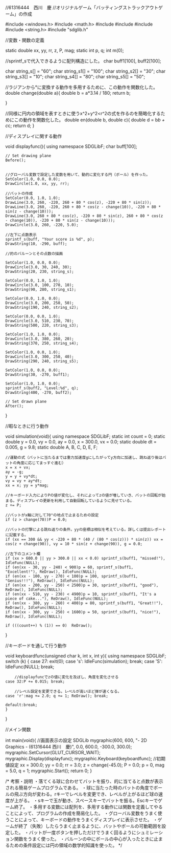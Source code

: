 //61316444　西川　慶 
//オリジナルゲーム「バッティングストラックアウトゲーム」の作成

#include <windows.h>
#include <math.h>
#include <iostream>
#include <stdexcept>
#include <string>
#include <string.h>
#include "sdglib.h"


//変数・関数の定義

static double xx, yy, rr, z, P, mag;
static int p, q;
int m(0);

//sprintf_sで代入できるように配列構造にした。
char buff1[100], buff2[100];

char string_s[] = "60";
char string_s1[] = "100";
char string_s2[] = "30";
char string_s3[] = "10";
char string_s4[] = "80";
char string_s5[] = "50";


//ラジアンから°に変換する動作を多用するために、この動作を関数化した。
double change(double a){
	double b = a*3.14 / 180;
	return b;

}

//同様に円内の領域を表すときに使うx^2+y^2<r^2の式を作るのを簡略化するためにこの動作を関数化した。
double en(double b, double c){
	double d = b*b + c*c;
	return d;
}




//ディスプレイに関する動作

void displayfunc(){
	using namespace SDGLibF;
	char buff[100];

	// Set drawing plane
	Before();


	//グローバル変数で設定した変数を用いて、動的に変化する円（ボール）を作った。
	SetColor(1.0, 0.0, 0.0);
	DrawCircle(1.0, xx, yy, rr);

	//バットの作成
	SetColor(0.0, 1.0, 1.0);
	DrawLine(3.0, 260, -220, 260 + 80 * cos(z), -220 + 80 * sin(z));
	DrawLine(3.0, 260, -220, 260 + 80 * cos(z - change(10)), -220 + 80 * sin(z - change(10)));
	DrawLine(3.0, 260 + 80 * cos(z), -220 + 80 * sin(z), 260 + 80 * cos(z - change(10)), -220 + 80 * sin(z - change(10)));
	DrawCircle(3.0, 260, -220, 5.0);

	//左下に点数表示
	sprintf_s(buff, "Your score is %d", p);
	DrawString(10, -290, buff);

	//的のバルーンとその点数の描画

	SetColor(1.0, 0.0, 0.0);
	DrawCircle(3.0, 30, 240, 30);
	DrawString(20, 230, string_s);

	SetColor(0.0, 1.0, 1.0);
	DrawCircle(3.0, 100, 270, 10);
	DrawString(90, 280, string_s1);

	SetColor(0.0, 1.0, 0.0);
	DrawCircle(3.0, 200, 250, 50);
	DrawString(190, 240, string_s2);

	SetColor(0.0, 0.0, 1.0);
	DrawCircle(3.0, 510, 230, 70);
	DrawString(500, 220, string_s3);

	SetColor(1.0, 1.0, 0.0);
	DrawCircle(3.0, 380, 260, 20);
	DrawString(370, 250, string_s4);

	SetColor(1.0, 0.0, 1.0);
	DrawCircle(3.0, 300, 250, 40);
	DrawString(290, 240, string_s5);

	SetColor(1.0, 0.0, 0.0);
	DrawString(30, -270, buff1);

	SetColor(1.0, 1.0, 0.0);
	sprintf_s(buff2, "Level:%d", q);
	DrawString(400, -270, buff2);

	// Set drawn plane
	After();
}



//暇なときに行う動作

void simulation(void){
	using namespace SDGLibF;
	static int count = 0;
	static double y = 0.0, vy = 0.0, ay = 0.0, x = 300.0, vx = 0.0;
	static double dt = 0.005, g = 9.8;
	static double A, B, C, D, E, F;

	//運動の式（バットに当たるまでは重力加速度gにしたがってy方向に加速し、跳ね返り後はバットの角度に応じてまっすぐ進む）  
	x = x + vx;
	ay = -g;
	y = y + vy*dt;
	vy = vy + ay*dt;
	xx = x; yy = y*mag;

	//キーボード入力によりPの値が変化し、それによってzの値が増していき、バットの回転が始まる。ディスプレイの更新を利用して自動回転しているように見せている。
	z += P;

	//バットがx軸に対して70°の地点で止まるための設定
	if (z > change(70))P = 0.0;

	//バットの打撃による跳ね返りの条件。yyの座標は相似を考えている。詳しくは提出レポートに記載する。
	if (xx == 300 && yy < -220 + 80 * (40 / (80 * cos(z))) * sin(z)) vx = cos(z + change(90)), vy = 10 * sin(z + change(90)), g = 0.0;

	//左下のコメント欄
	if (xx > 600.0 || yy > 300.0 || xx < 0.0) sprintf_s(buff1, "missed!"), IdleFunc(NULL);
	if (en(xx - 30, yy - 240) < 900)p = 60, sprintf_s(buff1, "Excellent!"), ReDraw(), IdleFunc(NULL);
	if (en(xx - 100, yy - 270) < 100)p = 100, sprintf_s(buff1, "Genius!!!"), ReDraw(), IdleFunc(NULL);
	if (en(xx - 200, yy - 250) < 2500)p = 30, sprintf_s(buff1, "good"), ReDraw(), IdleFunc(NULL);
	if (en(xx - 510, yy - 230) < 4900)p = 10, sprintf_s(buff1, "It's a piece of cake..."), ReDraw(), IdleFunc(NULL);
	if (en(xx - 380, yy - 260) < 400)p = 80, sprintf_s(buff1, "Great!!"), ReDraw(), IdleFunc(NULL);
	if (en(xx - 300, yy - 250) < 1600)p = 50, sprintf_s(buff1, "nice!"), ReDraw(), IdleFunc(NULL);

	if (((count++) % (1)) == 0)  ReDraw();
}




//キーボードを通して行う動作

void keyboardfunc(unsigned char k, int x, int y){
	using namespace SDGLibF;
	switch (k) {
	case 27:  exit(0);
	case 's': IdleFunc(simulation); break;
	case 'S': IdleFunc(NULL); break;

		//displayfuncでzの値に変化を及ぼし、角度を変化させる
	case 32:P += 0.015; break;

		//レベル設定を変更できる。レベルが高いほど弾が速くなる。
	case 'r':mag += 2.0; q += 1; ReDraw(); break;

	default:break;
	}
}



//メイン関数

int main(void){
	//画面表示の設定
	SDGLib mygraphic(600, 600, "- 2D Graphics - (61316444 西川　慶)", 0.0, 600.0, -300.0, 300.0);
	mygraphic.SetCursor(GLUT_CURSOR_WAIT);
	mygraphic.Display(displayfunc);
	mygraphic.Keyboard(keyboardfunc);
	//初期値設定
	xx = 300.0; yy = 0.0; rr = 3.0; z = change(-45.0); P = 0.0; p = 0, mag = 5.0, q = 1;
	mygraphic.Start();
	return 0;
}

/*
考察・説明
・落てくる球に合わせてバットを振り、的に当てると点数が表示される簡易ゲームプログラムである。
・球に当たった時のバットの角度でボールの飛ぶ方向が変わる。rキーでレベルを変更でき、レベルが上がるほど球の速度が上がる。
・sキーで玉が動き、スペースキーでバットを振る。Escキーでゲーム終了。
・多用する変数には配列を、多用する動作には関数を定義してやることによって、プログラムの作成を簡易化した。
・グローバル変数をうまく使うことによって、キーボードの動作をうまくディスプレイに表示させた。
・ゲームが終了（失敗）したらうまく止まるように、バットやボールの可動範囲を設定した。
・バットが一度ボタンを押しただけでうまく回るようにシュミレーション関数をうまく使った。
・バルーンの中にボールの中心が入ったときに止まるための条件設定には円の領域の数学的知識を使った。
*/
